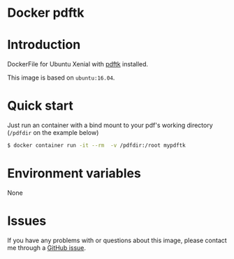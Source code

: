 Docker pdftk
============

# Introduction

DockerFile for Ubuntu Xenial with [pdftk](https://www.pdflabs.com/tools/pdftk-the-pdf-toolkit/) installed.

This image is based on `ubuntu:16.04`.

# Quick start

Just run an container with a bind mount to your pdf's working directory (`/pdfdir` on the example below)

```bash
$ docker container run -it --rm  -v /pdfdir:/root mypdftk
```

# Environment variables

None

# Issues

If you have any problems with or questions about this image, please contact me
through a [GitHub issue](https://github.com/andrespp/docker-pdftk/issues).

